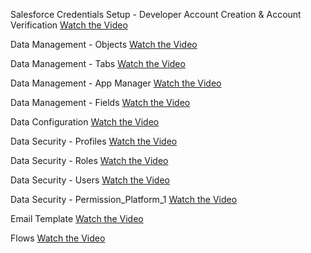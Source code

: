 Salesforce Credentials Setup - Developer Account Creation & Account Verification
[Watch the Video](https://drive.google.com/file/d/1H7qtDuPd0nh62P7fRM__bNH0VlEPW3Ex/view?usp=drive_link)

Data Management - Objects
[Watch the Video](https://drive.google.com/file/d/1UhW77FtGIVxzceLQKIMvH9KLVgm38iar/view?usp=drive_link)

Data Management - Tabs
[Watch the Video](https://drive.google.com/file/d/1-scOcJEyvNnehGisykp7dqu5pIPfp0Dq/view?usp=drive_link)

Data Management  - App Manager
[Watch the Video](https://drive.google.com/file/d/1jdq1CQV815OtI1mfxfxBto7HWqQZEN7F/view?usp=drive_link)

Data Management - Fields
[Watch the Video](https://drive.google.com/file/d/1WC5H-UtG8wrXITh9F4nYcCOCWZ-UnQEJ/view?usp=drive_link)

Data Configuration
[Watch the Video](https://drive.google.com/file/d/16HT7Qh2crg1KPDo9vwadCIHxE575tGPF/view?usp=drive_link)

Data Security - Profiles
[Watch the Video](https://drive.google.com/file/d/1JcwkZZpX56grPM2bDTBxvzRVUEeUjFuK/view?usp=drive_link)

Data Security - Roles
[Watch the Video](https://drive.google.com/file/d/10yavhiRNKGP87qkDzeGr53czo7sYnw41/view?usp=drive_link)

Data Security - Users
[Watch the Video](https://drive.google.com/file/d/1r7SZOL6Q69Gq9HVppdMfIoAtJyBYPxrs/view?usp=drive_link)

Data Security - Permission_Platform_1
[Watch the Video](https://drive.google.com/file/d/1lUmiqtDFSgcpV4mZv0YXsqFNICZVvkMu/view?usp=drive_link)

Email Template
[Watch the Video](https://drive.google.com/file/d/12VkCqEO88hWY3XSJxBKCjodpe7S__7x2/view?usp=drive_link)

Flows
[Watch the Video](https://drive.google.com/file/d/1WfQcQQzUuvnRTT5PQFa3rGmndrnNyN5Z/view?usp=drive_link)
